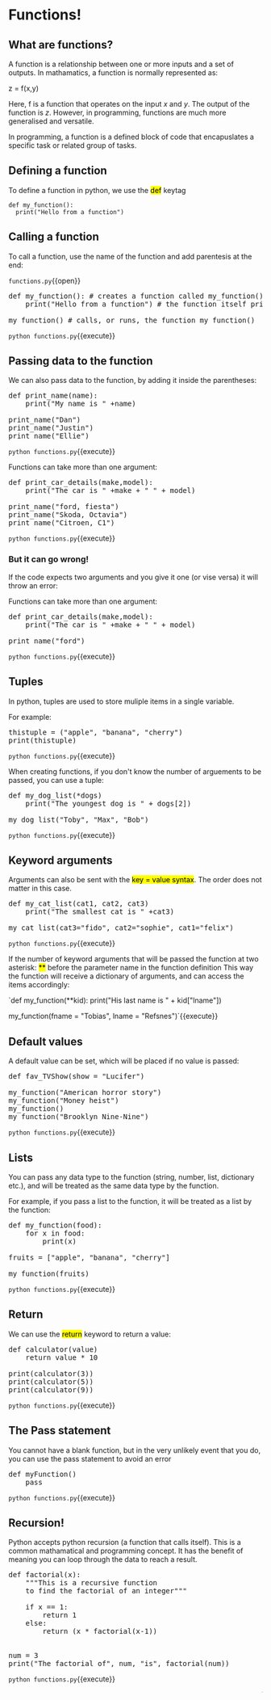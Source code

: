 # Functions!

## What are functions?

A function is a relationship between one or more inputs and a set of outputs. In mathamatics, a function is normally represented as:

z = f(x,y)

Here, f is a function that operates on the input *x* and *y*. The output of the function is *z*. However, in programming, functions are much more generalised and versatile.

In programming, a function is a defined block of code that encapuslates a specific task or related group of tasks.
## Defining a function

To define a function in python, we use the <mark>def</mark> keytag

```
def my_function():
  print("Hello from a function")
```

## Calling a function

To call a function, use the name of the function and add parentesis at the end:

`functions.py`{{open}}

<pre class="file" data-filename="functions.py" data-target="replace">
def my_function(): # creates a function called my_function()
    print("Hello from a function") # the function itself prints the string "Hello from a function"

my_function() # calls, or runs, the function my_function()
</pre>

`python functions.py`{{execute}}

## Passing data to the function

We can also pass data to the function, by adding it inside the parentheses:

<pre class="file" data-filename="functions.py" data-target="replace">
def print_name(name):
    print("My name is " +name)

print_name("Dan")
print_name("Justin")
print_name("Ellie")
</pre>

`python functions.py`{{execute}}

Functions can take more than one argument:

<pre class="file" data-filename="functions.py" data-target="replace">
def print_car_details(make,model):
    print("The car is " +make + " " + model)

print_name("ford, fiesta")
print_name("Skoda, Octavia")
print_name("Citroen, C1")
</pre>

`python functions.py`{{execute}}

### But it can go wrong! 

If the code expects two arguments and you give it one (or vise versa) it will throw an error:

Functions can take more than one argument:

<pre class="file" data-filename="functions.py" data-target="replace">
def print_car_details(make,model):
    print("The car is " +make + " " + model)

print_name("ford")
</pre>

`python functions.py`{{execute}}

## Tuples
In python, tuples are used to store muliple items in a single variable. 

For example:

<pre class="file" data-filename="functions.py" data-target="replace">
thistuple = ("apple", "banana", "cherry")
print(thistuple)
</pre>

`python functions.py`{{execute}}

When creating functions, if you don't know the number of arguements to be passed, you can use a tuple:

<pre class="file" data-filename="functions.py" data-target="replace">
def my_dog_list(*dogs)
    print("The youngest dog is " + dogs[2])

my_dog_list("Toby", "Max", "Bob")
</pre>

`python functions.py`{{execute}}

## Keyword arguments

Arguments can also be sent with the <mark>key = value syntax</mark>. The order does not matter in this case.

<pre class="file" data-filename="functions.py" data-target="replace">
def my_cat_list(cat1, cat2, cat3)
    print("The smallest cat is " +cat3)

my_cat_list(cat3="fido", cat2="sophie", cat1="felix")
</pre>

`python functions.py`{{execute}}

If the number of keyword arguments that will be passed the function at two asterisk: <mark>**</mark> before the parameter name in the function definition
This way the function will receive a dictionary of arguments, and can access the items accordingly:

`def my_function(**kid):
  print("His last name is " + kid["lname"])

my_function(fname = "Tobias", lname = "Refsnes")`{{execute}}


## Default values
A default value can be set, which will be placed if no value is passed:

<pre class="file" data-filename="functions.py" data-target="replace">
def fav_TVShow(show = "Lucifer")

my_function("American horror story")
my_function("Money heist")
my_function()
my_function("Brooklyn Nine-Nine")
</pre>

`python functions.py`{{execute}}

## Lists
You can pass any data type to the function (string, number, list, dictionary etc.), and will be treated as the same data type by the function.

For example, if you pass a list to the function, it will be treated as a list by the function:

<pre class="file" data-filename="functions.py" data-target="replace">
def my_function(food):
    for x in food:
        print(x)

fruits = ["apple", "banana", "cherry"]

my_function(fruits)
</pre>

`python functions.py`{{execute}}

## Return
We can use the <mark>return</mark> keyword to return a value:

<pre class="file" data-filename="functions.py" data-target="replace">
def calculator(value)
    return value * 10

print(calculator(3))
print(calculator(5))
print(calculator(9))
</pre>

`python functions.py`{{execute}}

## The Pass statement
You cannot have a blank function, but in the very unlikely event that you do, you can use the pass statement to avoid an error

<pre class="file" data-filename="functions.py" data-target="replace">
def myFunction()
    pass
</pre>

`python functions.py`{{execute}}

## Recursion!
Python accepts python recursion (a function that calls itself). This is a common mathamatical and programming concept. It has the benefit of meaning you can loop through the data to reach a result.

<pre class="file" data-filename="functions.py" data-target="replace">
def factorial(x):
    """This is a recursive function
    to find the factorial of an integer"""

    if x == 1:
        return 1
    else:
        return (x * factorial(x-1))


num = 3
print("The factorial of", num, "is", factorial(num))
</pre>

`python functions.py`{{execute}}

<marquee style='color: blue;'><b>Yay you've completed part 2!</b></marquee>

